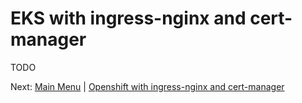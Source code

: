 # EKS with ingress-nginx and cert-manager

TODO

Next: [Main Menu](/README.md) | [Openshift with ingress-nginx and cert-manager](../02-openshift-ingress-nginx-cert-manager/README.md)
